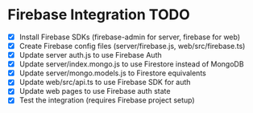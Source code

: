 # Firebase Integration TODO

- [x] Install Firebase SDKs (firebase-admin for server, firebase for web)
- [x] Create Firebase config files (server/firebase.js, web/src/firebase.ts)
- [x] Update server auth.js to use Firebase Auth
- [x] Update server/index.mongo.js to use Firestore instead of MongoDB
- [x] Update server/mongo.models.js to Firestore equivalents
- [x] Update web/src/api.ts to use Firebase SDK for auth
- [x] Update web pages to use Firebase auth state
- [x] Test the integration (requires Firebase project setup)
